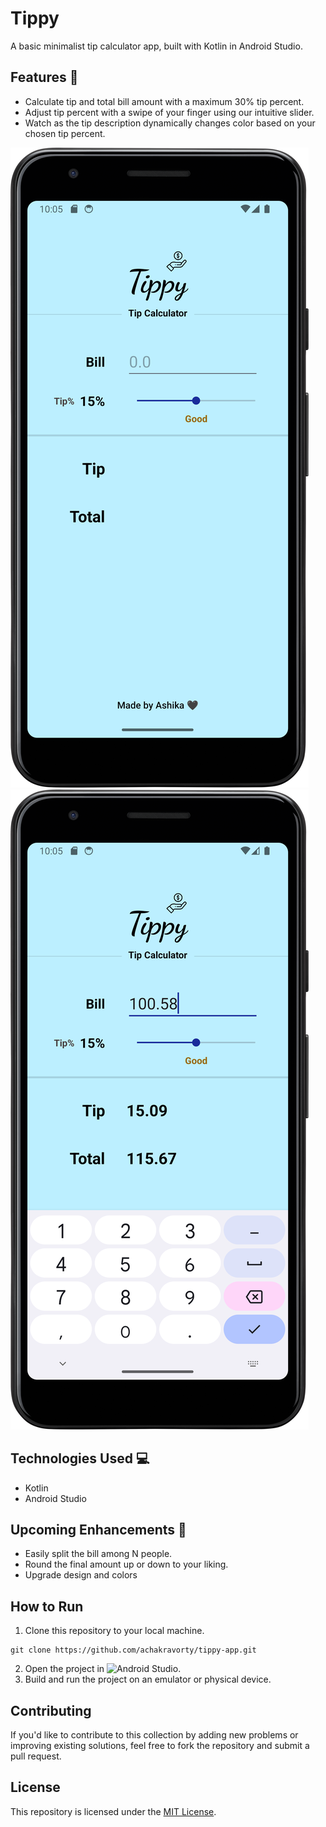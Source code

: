 # Tippy
A basic minimalist tip calculator app, built with Kotlin in Android Studio.

## Features 🌟

- Calculate tip and total bill amount with a maximum 30% tip percent.
- Adjust tip percent with a swipe of your finger using our intuitive slider.
- Watch as the tip description dynamically changes color based on your chosen tip percent.

![Screenshot 1](screenshots/screenshot1.png)
![Screenshot 2](screenshots/screenshot2.png)
  
## Technologies Used 💻

- Kotlin
- Android Studio

## Upcoming Enhancements 🚀

- Easily split the bill among N people.
- Round the final amount up or down to your liking.
- Upgrade design and colors

## How to Run

1. Clone this repository to your local machine.
```
git clone https://github.com/achakravorty/tippy-app.git
```
2. Open the project in ![Android Studio](https://developer.android.com/studio).
3. Build and run the project on an emulator or physical device.

## Contributing

If you'd like to contribute to this collection by adding new problems or improving existing solutions, feel free to fork the repository and submit a pull request.

## License

This repository is licensed under the [MIT License](LICENSE).

